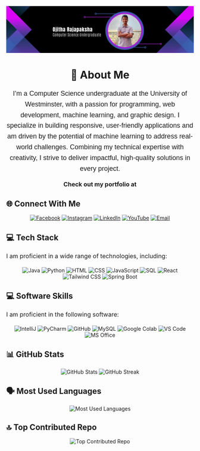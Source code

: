 <div align="center">
  <!-- Banner Image -->
  <img src="https://github.com/ojitharajapaksha/ojitharajapaksha/blob/main/1706664339515.jpg" alt="Banner Image">

  <h1>💫 About Me</h1>
</div>

<p style="text-align: center; font-size: 18px; line-height: 1.6; font-family: 'Arial', sans-serif;">
  I’m a Computer Science undergraduate at the University of Westminster, with a passion for programming, web development, machine learning, and graphic design. I specialize in building responsive, user-friendly applications and am driven by the potential of machine learning to address real-world challenges. Combining my technical expertise with creativity, I strive to deliver impactful, high-quality solutions in every project.
</p>

<p style="text-align: center; font-size: 16px; font-weight: bold;">
  Check out my portfolio at <a href="https://ojitharajapaksha.dev" target="_blank" style="color: #007bff;"></a>
</p>



<h2>🌐 Connect With Me</h2>
<div align="center">
  <a href="https://www.facebook.com/profile.php?id=100075740273687" target="_blank"><img src="https://img.shields.io/badge/Facebook-%231877F2.svg?logo=Facebook&logoColor=white" alt="Facebook"></a>
  <a href="https://www.instagram.com/ojitharajapaksha/" target="_blank"><img src="https://img.shields.io/badge/Instagram-%23E4405F.svg?logo=Instagram&logoColor=white" alt="Instagram"></a>
  <a href="https://www.linkedin.com/in/ojitha-rajapaksha-10b126269/" target="_blank"><img src="https://img.shields.io/badge/LinkedIn-%230077B5.svg?logo=linkedin&logoColor=white" alt="LinkedIn"></a>
  <a href="https://www.youtube.com/@OjithaRajapaksha" target="_blank"><img src="https://img.shields.io/badge/YouTube-%23FF0000.svg?logo=YouTube&logoColor=white" alt="YouTube"></a>
  <a href="mailto:ojitharajapaksha@gmail.com" target="_blank"><img src="https://img.shields.io/badge/Email-D14836?logo=gmail&logoColor=white" alt="Email"></a>
</div>



<h2>💻 Tech Stack</h2>
<p style="font-size: 16px; line-height: 1.6;">
  I am proficient in a wide range of technologies, including:
</p>
<div align="center">
  <img src="https://img.shields.io/badge/java-%23ED8B00.svg?style=for-the-badge&logo=openjdk&logoColor=white" alt="Java">
  <img src="https://img.shields.io/badge/python-3670A0?style=for-the-badge&logo=python&logoColor=ffdd54" alt="Python">
  <img src="https://img.shields.io/badge/html-%23E34F26.svg?style=for-the-badge&logo=html5&logoColor=white" alt="HTML">
  <img src="https://img.shields.io/badge/css-%231572B6.svg?style=for-the-badge&logo=css3&logoColor=white" alt="CSS">
  <img src="https://img.shields.io/badge/javascript-%23323330.svg?style=for-the-badge&logo=javascript&logoColor=%23F7DF1E" alt="JavaScript">
  <img src="https://img.shields.io/badge/sql-%23239038.svg?style=for-the-badge&logo=mysql&logoColor=white" alt="SQL">
  <img src="https://img.shields.io/badge/react-%2320232a.svg?style=for-the-badge&logo=react&logoColor=%2361DAFB" alt="React">
  <img src="https://img.shields.io/badge/tailwind%20css-%2338B2AC.svg?style=for-the-badge&logo=tailwindcss&logoColor=white" alt="Tailwind CSS">
  <img src="https://img.shields.io/badge/spring%20boot-%236DB33F.svg?style=for-the-badge&logo=springboot&logoColor=white" alt="Spring Boot">
</div>



<h2>💻 Software Skills</h2>
<p style="font-size: 16px; line-height: 1.6;">
  I am proficient in the following software:
</p>
<div align="center">
  <img src="https://img.shields.io/badge/IntelliJ-%23000000.svg?style=for-the-badge&logo=intellijidea&logoColor=white" alt="IntelliJ">
  <img src="https://img.shields.io/badge/PyCharm-%23339933.svg?style=for-the-badge&logo=pycharm&logoColor=white" alt="PyCharm">
  <img src="https://img.shields.io/badge/GitHub-%23181717.svg?style=for-the-badge&logo=github&logoColor=white" alt="GitHub">
  <img src="https://img.shields.io/badge/MySQL-4479A1.svg?style=for-the-badge&logo=mysql&logoColor=white" alt="MySQL">
  <img src="https://img.shields.io/badge/Google%20Colab-%23F9AB00.svg?style=for-the-badge&logo=googlecolab&logoColor=white" alt="Google Colab">
  <img src="https://img.shields.io/badge/VS%20Code-%23007ACC.svg?style=for-the-badge&logo=visualstudiocode&logoColor=white" alt="VS Code">
  <img src="https://img.shields.io/badge/MS%20Office-%2336F2C2.svg?style=for-the-badge&logo=microsoftoffice&logoColor=white" alt="MS Office">
</div>



<h2>📊 GitHub Stats</h2>
<div align="center">
  <img src="https://github-readme-stats.vercel.app/api?username=ojitharajapaksha&theme=dark&hide_border=false&include_all_commits=false&count_private=false" alt="GitHub Stats">
  <img src="https://nirzak-streak-stats.vercel.app/?user=ojitharajapaksha&theme=dark&hide_border=false" alt="GitHub Streak">
</div>



<h2>🗣️ Most Used Languages</h2>
  <div align="center">
    <img src="https://github-readme-stats.vercel.app/api/top-langs/?username=ojitharajapaksha&layout=compact&theme=dark&hide_border=false" alt="Most Used Languages">
</div>



<h2>🔝 Top Contributed Repo</h2>
<div align="center">
  <img src="https://github-contributor-stats.vercel.app/api?username=ojitharajapaksha&limit=5&theme=dark&combine_all_yearly_contributions=true" alt="Top Contributed Repo">
</div>
